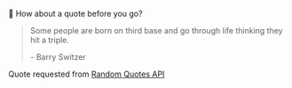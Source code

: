 📣 How about a quote before you go?

> Some people are born on third base and go through life thinking they hit a triple.
>
> <p>- Barry Switzer</p>

Quote requested from [Random Quotes API](https://github.com/lukePeavey/quotable)
